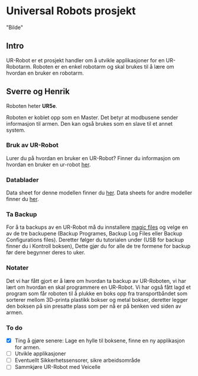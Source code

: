 # Universal Robots prosjekt
"Bilde"
## Intro
UR-Robot er et prosjekt handler om å utvikle applikasjoner for en UR-Robotarm. Roboten er en enkel robotarm og skal brukes til å lære om hvordan en bruker en robotarm.  
## Sverre og Henrik
Roboten heter **UR5e**.

Roboten er koblet opp som en Master. Det betyr at modbusene sender informasjon til armen. Den kan også brukes som en slave til et annet system.

### Bruk av UR-Robot
Lurer du på hvordan en bruker en UR-Robot? Finner du informasjon om hvordan en bruker en ur-robot [her](https://github.com/robotikklinja/ur-robot/blob/master/tutorial/01.md).

### Datablader
Data sheet for denne modellen finner du [her](https://github.com/robotikklinja/ur-robot/blob/master/ur5e-32528_ur_technical_details_.pdf). Data sheets for andre modeller finner du [her](https://www.universal-robots.com/download-center/#/).

### Ta Backup
For å ta backups av en UR-Robot må du innstallere [magic files](https://www.universal-robots.com/download/?option=16449#section16447) og velge en av de tre backupene (Backup Programes, Backup Log Files eller Backup Configurations files). Deretter følger du tutorialen under (USB for backup finner du i Kontroll boksen), Dette gjør du for alle de tre formene for backup før dere begynner deres to uker.

### Notater
Det vi har fått gjort er å lære om hvordan ta backup av UR-Roboten, vi har lært om hvordan en skal programmere en UR-Robot. Vi har også fått lagd et program som får roboten til å plukke en boks opp fra transportbåndet som sorterer mellom 3D-printa plastikk bokser og metal bokser, deretter legger den boksen på sin presatte plass som per nå er på benken ved siden av armen. 

### To do
- [x] Ting å gjøre senere: Lage en hylle til boksene, finne en ny applikasjon for armen.
- [ ] Utvikle applikasjoner 
- [ ] Eventuellt Sikkerhetssensorer, sikre arbeidsområde
- [ ] Sammkjøre UR-Robot med Veicelle
